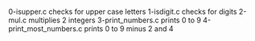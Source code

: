 0-isupper.c checks for upper case letters
1-isdigit.c checks for digits
2-mul.c multiplies 2 integers
3-print_numbers.c prints 0 to 9
4-print_most_numbers.c prints 0 to 9 minus 2 and 4
